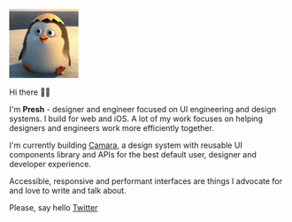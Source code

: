 ![penguine saying hello](/hello.gif)

Hi there 👋🏾

I'm **Presh** - designer and engineer focused on UI engineering and design systems. I build for web and iOS. A lot of my work focuses on helping designers and engineers work more efficiently together.

I'm currently building [Camara](https://www.camara.space), a design system with reusable UI components library and APIs for the best default user, designer and developer experience.

Accessible, responsive and performant interfaces are things I advocate for and love to write and talk about.

Please, say hello
[Twitter](https://mobile.twitter.com/preshonyee)
